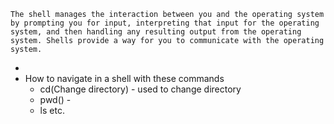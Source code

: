 
	The shell manages the interaction between you and the operating system by prompting you for input, interpreting that input for the operating system, and then handling any resulting output from the operating system. Shells provide a way for you to communicate with the operating system. 
- 
- How to navigate in a shell with these commands
	- cd(Change directory) - used to change directory
	- pwd() -
	- ls etc. 
